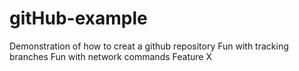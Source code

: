 # gitHub-example
Demonstration of how to creat a github repository
Fun with tracking branches
Fun with network commands
Feature X

